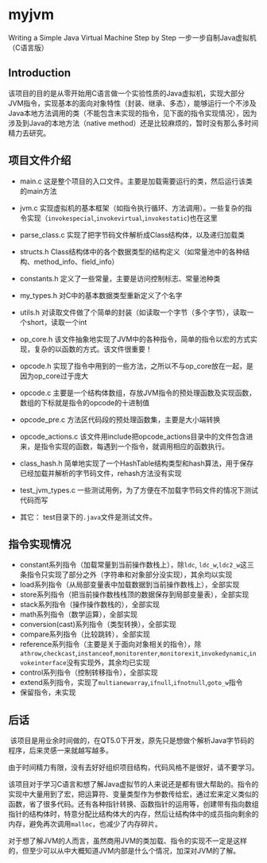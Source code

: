 # myjvm
Writing a Simple Java Virtual Machine Step by Step
一步一步自制Java虚拟机（C语言版）

## Introduction
该项目的目的是从零开始用C语言做一个实验性质的Java虚拟机，实现大部分JVM指令，实现基本的面向对象特性（封装、继承、多态），能够运行一个不涉及Java本地方法调用的类（不能包含未实现的指令，见下面的指令实现情况），因为涉及到Java的本地方法（native method）还是比较麻烦的，暂时没有那么多时间精力去研究。

## 项目文件介绍

* main.c 这是整个项目的入口文件。主要是加载需要运行的类，然后运行该类的main方法
* jvm.c 实现虚拟机的基本框架（如指令执行循环、方法调用）。一些复杂的指令实现（`invokespecial`,`invokevirtual`,`invokestatic`)也在这里
* parse_class.c 实现了把字节码文件解析成Class结构体，以及递归加载类
* structs.h Class结构体中的各个数据类型的结构定义（如常量池中的各种结构、method_info、field_info）
* constants.h 定义了一些常量，主要是访问控制标志、常量池种类
* my_types.h 对C中的基本数据类型重新定义了个名字
* utils.h 对读取文件做了个简单的封装（如读取一个字节（多个字节），读取一个short，读取一个int
* op_core.h 该文件抽象地实现了JVM中的各种指令，简单的指令以宏的方式实现，复杂的以函数的方式。该文件很重要！
* opcode.h 实现了指令中用到的一些方法，之所以不与op_core放在一起，是因为op_core过于庞大
* opcode.c 主要是一个结构体数组，存放JVM指令的预处理函数及实现函数，数组的下标就是指令的opcode的十进制值
* opcode_pre.c 方法区代码段的预处理函数集，主要是大小端转换
* opcode_actions.c 该文件用include把opcode_actions目录中的文件包含进来，是指令实现的函数，每遇到一个指令，就调用相应的函数执行。
* class_hash.h 简单地实现了一个HashTable结构类型和hash算法，用于保存已经加载并解析的字节码文件，rehash方法没有实现
* test_jvm_types.c 一些测试用例，为了方便在不加载字节码文件的情况下测试代码而写

* 其它：
  test目录下的`.java`文件是测试文件。

## 指令实现情况

* constant系列指令（加载常量到当前操作数栈上），除`ldc`, `ldc_w`,`ldc2_w`这三条指令只实现了部分之外（字符串和对象部分没实现），其余均以实现
* load系列指令（从局部变量表中加载数据到当前操作数栈上），全部实现
* store系列指令（把当前操作数栈栈顶的数据保存到局部变量表），全部实现
* stack系列指令（操作操作数栈的），全部实现
* math系列指令（数学运算），全部实现
* conversion(cast)系列指令（类型转换），全部实现
* compare系列指令（比较跳转），全部实现
* reference系列指令（主要是关于面向对象相关的指令），除`athrow`,`checkcast`,`instanceof`,`monitorenter`,`monitorexit`,`invokedynamic`,`invokeinterface`没有实现外，其余均已实现
* control系列指令（控制转移指令），全部实现
* extend系列指令，实现了`multianewarray`,`ifnull`,`ifnotnull`,`goto_w`指令
* 保留指令，未实现

## 后话
  该项目是用业余时间做的，在QT5.0下开发，原先只是想做个解析Java字节码的程序，后来灵感一来就越写越多。

  由于时间精力有限，没有去好好组织项目结构，代码风格不是很好，请不要学习。

该项目对于学习C语言和想了解Java虚拟节的人来说还是都有很大帮助的。指令的实现中大量用到了宏，把运算符、变量类型作为参数传给宏，通过宏来定义类似的函数，省了很多代码。还有各种指针转换、函数指针的运用等，创建带有指向数组指针的结构体时，特意分配比结构体大的内存，然后让结构体中的成员指向剩余的内存，避免再次调用`malloc`，也减少了内存碎片。

对于想了解JVM的人而言，虽然商用JVM的类加载、指令的实现不一定是这样的，但至少可以从中大概知道JVM内部是什么个情况，加深对JVM的了解。
